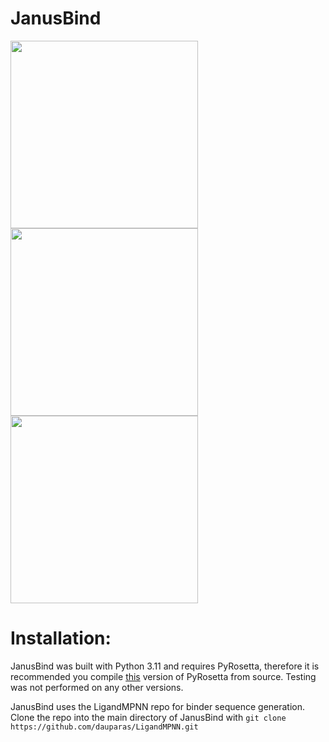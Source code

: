 # JanusBind

<img src="https://github.com/user-attachments/assets/c543847a-d69e-4678-9293-686157861d78" width="300"/>
<img src="https://github.com/user-attachments/assets/858ae28e-6da4-49db-9c07-d558d4ae66b6" width="300"/>


<img src="https://github.com/user-attachments/assets/baea2c9d-10c8-4e8d-8962-107d1ac2f863" width="300"/>


# Installation:

JanusBind was built with Python 3.11 and requires PyRosetta, therefore it is recommended you compile [this](https://graylab.jhu.edu/download/PyRosetta4/archive/release/PyRosetta4.Debug.python311.linux/PyRosetta4.Debug.python311.linux.release-387.tar.bz2) version of PyRosetta from source. Testing was not performed on any other versions.

JanusBind uses the LigandMPNN repo for binder sequence generation. Clone the repo into the main directory of JanusBind with
```git clone https://github.com/dauparas/LigandMPNN.git```
